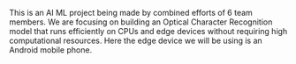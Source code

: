 This is an AI ML project being made by combined efforts of 6 team members. We are focusing on building an Optical Character Recognition model that runs efficiently on CPUs and edge devices without requiring high computational resources. Here the edge device we will be using is an Android mobile phone.
